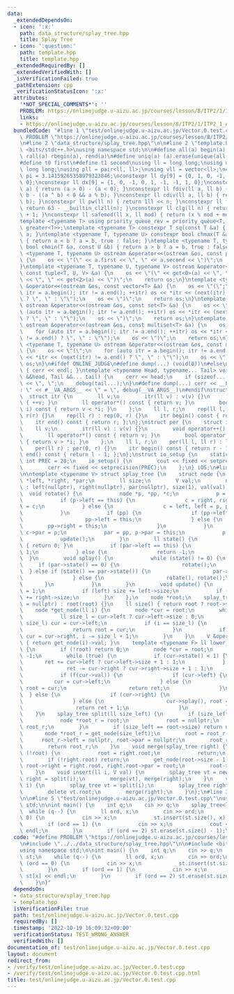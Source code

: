 ```yaml
---
data:
  _extendedDependsOn:
  - icon: ':x:'
    path: data_structure/splay_tree.hpp
    title: Splay Tree
  - icon: ':question:'
    path: template.hpp
    title: template.hpp
  _extendedRequiredBy: []
  _extendedVerifiedWith: []
  _isVerificationFailed: true
  _pathExtension: cpp
  _verificationStatusIcon: ':x:'
  attributes:
    '*NOT_SPECIAL_COMMENTS*': ''
    PROBLEM: https://onlinejudge.u-aizu.ac.jp/courses/lesson/8/ITP2/1/ITP2_1_A
    links:
    - https://onlinejudge.u-aizu.ac.jp/courses/lesson/8/ITP2/1/ITP2_1_A
  bundledCode: "#line 1 \"test/onlinejudge.u-aizu.ac.jp/Vector.0.test.cpp\"\n#define\
    \ PROBLEM \"https://onlinejudge.u-aizu.ac.jp/courses/lesson/8/ITP2/1/ITP2_1_A\"\
    \n#line 2 \"data_structure/splay_tree.hpp\"\n\n#line 2 \"template.hpp\"\n\n#include\
    \ <bits/stdc++.h>\nusing namespace std;\n\n#define all(a) begin(a), end(a)\n#define\
    \ rall(a) rbegin(a), rend(a)\n#define uniq(a) (a).erase(unique(all(a)), (a).end())\n\
    #define t0 first\n#define t1 second\nusing ll = long long;\nusing ull = unsigned\
    \ long long;\nusing pll = pair<ll, ll>;\nusing vll = vector<ll>;\nconstexpr double\
    \ pi = 3.14159265358979323846;\nconstexpr ll dy[9] = {0, 1, 0, -1, 1, 1, -1, -1,\
    \ 0};\nconstexpr ll dx[9] = {1, 0, -1, 0, 1, -1, -1, 1, 0};\nconstexpr ll sign(ll\
    \ a) { return (a > 0) - (a < 0); }\nconstexpr ll fdiv(ll a, ll b) { return a /\
    \ b - ((a ^ b) < 0 && a % b); }\nconstexpr ll cdiv(ll a, ll b) { return -fdiv(-a,\
    \ b); }\nconstexpr ll pw(ll n) { return 1ll << n; }\nconstexpr ll flg(ll n) {\
    \ return 63 - __builtin_clzll(n); }\nconstexpr ll clg(ll n) { return flg(n - 1)\
    \ + 1; }\nconstexpr ll safemod(ll x, ll mod) { return (x % mod + mod) % mod; }\n\
    template <typename T> using priority_queue_rev = priority_queue<T, vector<T>,\
    \ greater<T>>;\ntemplate <typename T> constexpr T sq(const T &a) { return a *\
    \ a; }\ntemplate <typename T, typename U> constexpr bool chmax(T &a, const U &b)\
    \ { return a < b ? a = b, true : false; }\ntemplate <typename T, typename U> constexpr\
    \ bool chmin(T &a, const U &b) { return a > b ? a = b, true : false; }\ntemplate\
    \ <typename T, typename U> ostream &operator<<(ostream &os, const pair<T, U> &a)\
    \ {\n    os << \"(\" << a.first << \", \" << a.second << \")\";\n    return os;\n\
    }\ntemplate <typename T, typename U, typename V> ostream &operator<<(ostream &os,\
    \ const tuple<T, U, V> &a) {\n    os << \"(\" << get<0>(a) << \", \" << get<1>(a)\
    \ << \", \" << get<2>(a) << \")\";\n    return os;\n}\ntemplate <typename T> ostream\
    \ &operator<<(ostream &os, const vector<T> &a) {\n    os << \"(\";\n    for (auto\
    \ itr = a.begin(); itr != a.end(); ++itr) os << *itr << (next(itr) != a.end()\
    \ ? \", \" : \"\");\n    os << \")\";\n    return os;\n}\ntemplate <typename T>\
    \ ostream &operator<<(ostream &os, const set<T> &a) {\n    os << \"(\";\n    for\
    \ (auto itr = a.begin(); itr != a.end(); ++itr) os << *itr << (next(itr) != a.end()\
    \ ? \", \" : \"\");\n    os << \")\";\n    return os;\n}\ntemplate <typename T>\
    \ ostream &operator<<(ostream &os, const multiset<T> &a) {\n    os << \"(\";\n\
    \    for (auto itr = a.begin(); itr != a.end(); ++itr) os << *itr << (next(itr)\
    \ != a.end() ? \", \" : \"\");\n    os << \")\";\n    return os;\n}\ntemplate\
    \ <typename T, typename U> ostream &operator<<(ostream &os, const map<T, U> &a)\
    \ {\n    os << \"(\";\n    for (auto itr = a.begin(); itr != a.end(); ++itr) os\
    \ << *itr << (next(itr) != a.end() ? \", \" : \"\");\n    os << \")\";\n    return\
    \ os;\n}\n#ifdef ONLINE_JUDGE\n#define dump(...) (void(0))\n#else\nvoid debug()\
    \ { cerr << endl; }\ntemplate <typename Head, typename... Tail> void debug(Head\
    \ &&head, Tail &&... tail) {\n    cerr << head;\n    if (sizeof...(Tail)) cerr\
    \ << \", \";\n    debug(tail...);\n}\n#define dump(...) cerr << __LINE__ << \"\
    : \" << #__VA_ARGS__ << \" = \", debug(__VA_ARGS__)\n#endif\nstruct rep {\n  \
    \  struct itr {\n        ll v;\n        itr(ll v) : v(v) {}\n        void operator++()\
    \ { ++v; }\n        ll operator*() const { return v; }\n        bool operator!=(itr\
    \ i) const { return v < *i; }\n    };\n    ll l, r;\n    rep(ll l, ll r) : l(l),\
    \ r(r) {}\n    rep(ll r) : rep(0, r) {}\n    itr begin() const { return l; };\n\
    \    itr end() const { return r; };\n};\nstruct per {\n    struct itr {\n    \
    \    ll v;\n        itr(ll v) : v(v) {}\n        void operator++() { --v; }\n\
    \        ll operator*() const { return v; }\n        bool operator!=(itr i) const\
    \ { return v > *i; }\n    };\n    ll l, r;\n    per(ll l, ll r) : l(l), r(r) {}\n\
    \    per(ll r) : per(0, r) {}\n    itr begin() const { return r - 1; };\n    itr\
    \ end() const { return l - 1; };\n};\nstruct io_setup {\n    static constexpr\
    \ int PREC = 20;\n    io_setup() {\n        cout << fixed << setprecision(PREC);\n\
    \        cerr << fixed << setprecision(PREC);\n    };\n} iOS;\n#line 4 \"data_structure/splay_tree.hpp\"\
    \n\ntemplate <typename V> struct splay_tree {\n    struct node {\n        node\
    \ *left, *right, *par;\n        ll size;\n        V val;\n        node(V val)\
    \ : left(nullptr), right(nullptr), par(nullptr), size(1), val(val) {}\n      \
    \  void rotate() {\n            node *p, *pp, *c;\n            p = par, pp = p->par;\n\
    \            if (p->left == this) {\n                c = right, right = p, p->left\
    \ = c;\n            } else {\n                c = left, left = p, p->right = c;\n\
    \            }\n            if (pp) {\n                if (pp->left == p) {\n\
    \                    pp->left = this;\n                } else {\n            \
    \        pp->right = this;\n                }\n            }\n            if (c)\
    \ c->par = p;\n            par = pp, p->par = this;\n            p->update();\n\
    \            update();\n        }\n        ll state() {\n            if (!par)\
    \ { return 0; }\n            if (par->left == this) {\n                return\
    \ 1;\n            } else {\n                return -1;\n            }\n      \
    \  }\n        void splay() {\n            while (state() != 0) {\n           \
    \     if (par->state() == 0) {\n                    rotate();\n              \
    \  } else if (state() == par->state()) {\n                    par->rotate(), rotate();\n\
    \                } else {\n                    rotate(), rotate();\n         \
    \       }\n            }\n        }\n        void update() {\n            size\
    \ = 1;\n            if (left) size += left->size;\n            if (right) size\
    \ += right->size;\n        }\n    };\n    node *root;\n    splay_tree(node *root\
    \ = nullptr) : root(root) {}\n    ll size() { return root ? root->size : 0; }\n\
    \    node *get_node(ll i) {\n        node *cur = root;\n        while (true) {\n\
    \            ll size_l = cur->left ? cur->left->size : 0;\n            if (i <\
    \ size_l) cur = cur->left;\n            if (i == size_l) {\n                cur->splay();\n\
    \                return root = cur;\n            }\n            if (i > size_l)\
    \ cur = cur->right, i -= size_l + 1;\n        }\n    }\n    V &operator[](ll i)\
    \ { return get_node(i)->val; }\n    template <typename F> ll lower_bound(F f)\
    \ {\n        if (!root) return 0;\n        node *cur = root;\n        ll ret =\
    \ -1;\n        while (true) {\n            if (cur->state() < 1) {\n         \
    \       ret += cur->left ? cur->left->size + 1 : 1;\n            } else {\n  \
    \              ret -= cur->right ? cur->right->size + 1 : 1;\n            }\n\
    \            if (f(cur->val)) {\n                if (cur->left) {\n          \
    \          cur = cur->left;\n                } else {\n                    cur->splay(),\
    \ root = cur;\n                    return ret;\n                }\n          \
    \  } else {\n                if (cur->right) {\n                    cur = cur->right;\n\
    \                } else {\n                    cur->splay(), root = cur;\n   \
    \                 return ret + 1;\n                }\n            }\n        }\n\
    \    }\n    splay_tree split(ll size_left) {\n        if (size_left == 0) {\n\
    \            node *root_r = root;\n            root = nullptr;\n            return\
    \ root_r;\n        }\n        if (size_left == root->size) return nullptr;\n \
    \       node *root_r = get_node(size_left);\n        root = root_r->left;\n  \
    \      root_r->left = nullptr, root->par = nullptr;\n        root_r->update();\n\
    \        return root_r;\n    }\n    void merge(splay_tree right) {\n        if\
    \ (!root) {\n            root = right.root;\n            return;\n        }\n\
    \        if (!right.root) return;\n        get_node(root->size - 1);\n       \
    \ root->right = right.root, right.root->par = root;\n        root->update();\n\
    \    }\n    void insert(ll i, V val) {\n        splay_tree vt = new node(val),\
    \ right = split(i);\n        merge(vt), merge(right);\n    }\n    void erase(ll\
    \ i) {\n        splay_tree vt = split(i);\n        splay_tree right = vt.split(1);\n\
    \        delete vt.root;\n        merge(right);\n    }\n};\n#line 3 \"test/onlinejudge.u-aizu.ac.jp/Vector.0.test.cpp\"\
    \n\n#line 5 \"test/onlinejudge.u-aizu.ac.jp/Vector.0.test.cpp\"\nusing namespace\
    \ std;\n\nint main() {\n    int q;\n    cin >> q;\n    splay_tree<ll> st;\n  \
    \  while (q--) {\n        ll ord, x;\n        cin >> ord;\n        if (ord ==\
    \ 0) {\n            cin >> x;\n            st.insert(st.size(), x);\n        }\n\
    \        if (ord == 1) {\n            cin >> x;\n            cout << st[x] <<\
    \ endl;\n        }\n        if (ord == 2) st.erase(st.size() - 1);\n    }\n}\n"
  code: "#define PROBLEM \"https://onlinejudge.u-aizu.ac.jp/courses/lesson/8/ITP2/1/ITP2_1_A\"\
    \n#include \"../../data_structure/splay_tree.hpp\"\n\n#include <bits/stdc++.h>\n\
    using namespace std;\n\nint main() {\n    int q;\n    cin >> q;\n    splay_tree<ll>\
    \ st;\n    while (q--) {\n        ll ord, x;\n        cin >> ord;\n        if\
    \ (ord == 0) {\n            cin >> x;\n            st.insert(st.size(), x);\n\
    \        }\n        if (ord == 1) {\n            cin >> x;\n            cout <<\
    \ st[x] << endl;\n        }\n        if (ord == 2) st.erase(st.size() - 1);\n\
    \    }\n}"
  dependsOn:
  - data_structure/splay_tree.hpp
  - template.hpp
  isVerificationFile: true
  path: test/onlinejudge.u-aizu.ac.jp/Vector.0.test.cpp
  requiredBy: []
  timestamp: '2022-10-19 16:09:32+09:00'
  verificationStatus: TEST_WRONG_ANSWER
  verifiedWith: []
documentation_of: test/onlinejudge.u-aizu.ac.jp/Vector.0.test.cpp
layout: document
redirect_from:
- /verify/test/onlinejudge.u-aizu.ac.jp/Vector.0.test.cpp
- /verify/test/onlinejudge.u-aizu.ac.jp/Vector.0.test.cpp.html
title: test/onlinejudge.u-aizu.ac.jp/Vector.0.test.cpp
---
```

